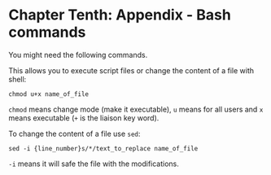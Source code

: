 # Chapter Tenth: Appendix - Bash commands

You might need the following commands. 

This allows you to execute script files or change the content of a file with shell:
```
chmod u+x name_of_file
```
```chmod``` means change mode (make it executable), ```u``` means for all users and ```x``` means executable (```+``` is the liaison key word).

To change the content of a file use ```sed```:
```
sed -i {line_number}s/*/text_to_replace name_of_file
```

```-i``` means it will safe the file with the modifications. 

